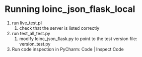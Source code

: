 # Running loinc_json_flask_local

1. run live_test.pl
    1. check that the server is listed correctly
2. run test_all_test.py
    1. modify loinc_json_flask.py to point to the test version file: version_test.py
3. Run code inspection in PyCharm: Code | Inspect Code

